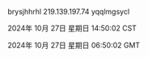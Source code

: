 brysjhhrhl 219.139.197.74 yqqlmgsycl

2024年 10月 27日 星期日 14:50:02 CST

2024年 10月 27日 星期日 06:50:02 GMT
